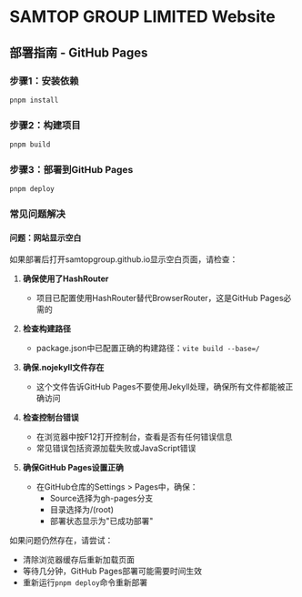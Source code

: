 # SAMTOP GROUP LIMITED Website

## 部署指南 - GitHub Pages

### 步骤1：安装依赖
```bash
pnpm install
```

### 步骤2：构建项目
```bash
pnpm build
```

### 步骤3：部署到GitHub Pages
```bash
pnpm deploy
```

### 常见问题解决

#### 问题：网站显示空白
如果部署后打开samtopgroup.github.io显示空白页面，请检查：

1. **确保使用了HashRouter**
   - 项目已配置使用HashRouter替代BrowserRouter，这是GitHub Pages必需的

2. **检查构建路径**
   - package.json中已配置正确的构建路径：`vite build --base=/`

3. **确保.nojekyll文件存在**
   - 这个文件告诉GitHub Pages不要使用Jekyll处理，确保所有文件都能被正确访问

4. **检查控制台错误**
   - 在浏览器中按F12打开控制台，查看是否有任何错误信息
   - 常见错误包括资源加载失败或JavaScript错误

5. **确保GitHub Pages设置正确**
   - 在GitHub仓库的Settings > Pages中，确保：
     - Source选择为gh-pages分支
     - 目录选择为/(root)
     - 部署状态显示为"已成功部署"

如果问题仍然存在，请尝试：
- 清除浏览器缓存后重新加载页面
- 等待几分钟，GitHub Pages部署可能需要时间生效
- 重新运行`pnpm deploy`命令重新部署
